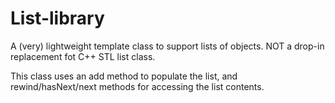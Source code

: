 # List-library
A (very) lightweight template class to support lists of objects.  NOT a drop-in replacement fot C++ STL list class.

This class uses an add method to populate the list, and rewind/hasNext/next methods for accessing the list contents.
